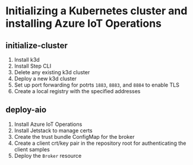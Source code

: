 # Initializing a Kubernetes cluster and installing Azure IoT Operations

## initialize-cluster

1. Install k3d
1. Install Step CLI
1. Delete any existing k3d cluster
1. Deploy a new k3d cluster
1. Set up port forwarding for potrts `1883`, `8883`, and `8884` to enable TLS
1. Create a local registry with the specified addresses


## deploy-aio

1. Install Azure IoT Operations
1. Install Jetstack to manage certs
1. Create the trust bundle ConfigMap for the broker
1. Create a client crt/key pair in the repository root for authenticating the client samples
1. Deploy the `Broker` resource